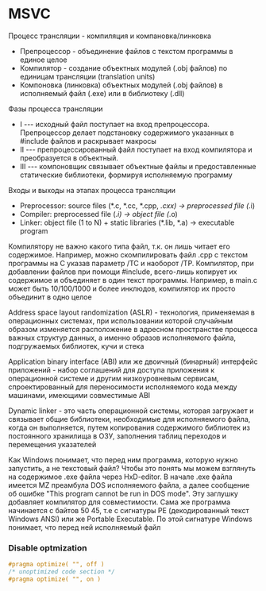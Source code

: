 # MSVC

Процесс трансляции - компиляция и компановка/линковка
* Препроцессор - объединение файлов с текстом программы в единое целое
* Компилятор - создание объектных модулей (.obj файлов) по единицам трансляции (translation units)
* Компоновка (линковка) объектных модулей (.obj файлов) в исполняемый файл (.exe) или в библиотеку (.dll)

Фазы процесса трансляции
* I --- исходный файл поступает на вход препроцессора. Препроцессор делает подстановку содержимого указанных в #include файлов и раскрывает макросы
* II --- препроцессированный файл поступает на вход компилятора и преобразуется в объектный.
* III --- компоновщик связывает объектные файлы и предоставленные статические библиотеки, формируя исполняемую программу

Входы и выходы на этапах процесса трансляции
* Preprocessor: source files (*.c, *.cc, *.cpp, *.cxx) -> preprocessed file (*.i)
* Compiler: preprocessed file (*.i) -> object file (*.o)
* Linker: object file (1 to N) + static libraries (*.lib, *.a) -> executable program

Компилятору не важно какого типа файл, т.к. он лишь читает его содержимое. Например, можно скомпилировать файл .cpp с текстом программы на C указав параметр /TC и наоборот /TP. Компилятор, при добавлении файлов при помощи #include, всего-лишь копирует их содержимое и объединяет в один текст программы. Например, в main.c может быть 10/100/1000 и более инклюдов, компилятор их просто объединит в одно целое

Address space layout randomization (ASLR) - технология, применяемая в операционных системах, при использовании которой случайным образом изменяется расположение в адресном пространстве процесса важных структур данных, а именно образов исполняемого файла, подгружаемых библиотек, кучи и стека

Application binary interface (ABI) или же двоичный (бинарный) интерфейс приложений - набор соглашений для доступа приложения к операционной системе и другим низкоуровневым сервисам, спроектированный для переносимости исполняемого кода между машинами, имеющими совместимые ABI

Dynamic linker - это часть операционной системы, которая загружает и связывает общие библиотеки, необходимые для исполняемого файла, когда он выполняется, путем копирования содержимого библиотек из постоянного хранилища в ОЗУ, заполнения таблиц переходов и перемещения указателей

Как Windows понимает, что перед ним программа, которую нужно запустить, а не текстовый файл? Чтобы это понять мы можем взглянуть на содержимое .exe файла через HxD-editor. В начале .exe файла имеется MZ преамбула DOS исполняемого файла, а далее сообщение об ошибке "This program cannot be run in DOS mode". Эту заглушку добавляет компилятор для совместимости. Сама же программа начинается с байтов 50 45, т.е с сигнатуры PE (декодированный текст Windows ANSI) или же Portable Executable. По этой сигнатуре Windows понимает, что перед ней исполняемый файл

### Disable optmization

```C
#pragma optimize( "", off )
/* unoptimized code section */
#pragma optimize( "", on )
```
